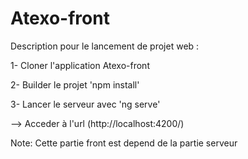 # Atexo-front
Description pour le lancement de projet web :

1- Cloner l'application Atexo-front 

2- Builder le projet 'npm install'

3- Lancer le serveur avec 'ng serve'

--> Acceder à l'url (http://localhost:4200/)

Note: Cette partie front est depend de la partie serveur

